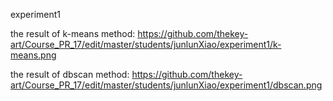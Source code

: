 experiment1

the result of k-means method:
https://github.com/thekey-art/Course_PR_17/edit/master/students/junlunXiao/experiment1/k-means.png

the result of dbscan method:
https://github.com/thekey-art/Course_PR_17/edit/master/students/junlunXiao/experiment1/dbscan.png
